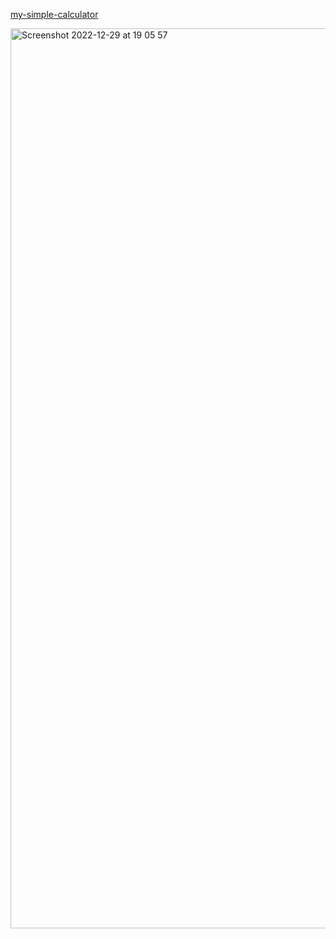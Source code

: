 [my-simple-calculator](https://my-simple-calculator.surge.sh/)

<img width="1440" alt="Screenshot 2022-12-29 at 19 05 57" src="https://user-images.githubusercontent.com/35894743/210015910-0f8ea5a1-da13-42c7-9dd6-ff8ea2ca8ec3.png">
